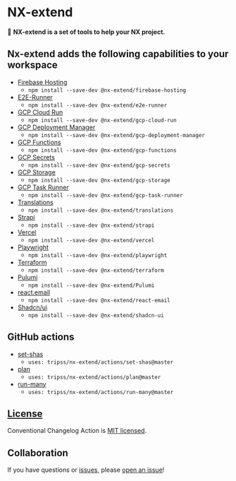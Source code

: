 # NX-extend

🔎 **NX-extend is a set of tools to help your NX project.**

## Nx-extend adds the following capabilities to your workspace

- [Firebase Hosting](./packages/firebase-hosting/README.md)
  - `npm install --save-dev @nx-extend/firebase-hosting`
- [E2E-Runner](./packages/e2e-runner/README.md)
  - `npm install --save-dev @nx-extend/e2e-runner`
- [GCP Cloud Run](./packages/gcp-cloud-run/README.md)
  - `npm install --save-dev @nx-extend/gcp-cloud-run`
- [GCP Deployment Manager](./packages/gcp-deployment-manager/README.md)
  - `npm install --save-dev @nx-extend/gcp-deployment-manager`
- [GCP Functions](./packages/gcp-functions/README.md)
  - `npm install --save-dev @nx-extend/gcp-functions`
- [GCP Secrets](./packages/gcp-secrets/README.md)
  - `npm install --save-dev @nx-extend/gcp-secrets`
- [GCP Storage](./packages/gcp-storage/README.md)
  - `npm install --save-dev @nx-extend/gcp-storage`
- [GCP Task Runner](./packages/gcp-task-runner/README.md)
  - `npm install --save-dev @nx-extend/gcp-task-runner`
- [Translations](./packages/translations/README.md)
  - `npm install --save-dev @nx-extend/translations`
- [Strapi](./packages/strapi/README.md)
  - `npm install --save-dev @nx-extend/strapi`
- [Vercel](./packages/vercel/README.md)
  - `npm install --save-dev @nx-extend/vercel`
- [Playwright](./packages/playwright/README.md)
  - `npm install --save-dev @nx-extend/playwright`
- [Terraform](./packages/terraform/README.md)
  - `npm install --save-dev @nx-extend/terraform`
- [Pulumi](./packages/pulumi/README.md)
  - `npm install --save-dev @nx-extend/Pulumi`
- [react.email](./packages/react-email/README.md)
  - `npm install --save-dev @nx-extend/react-email`
- [Shadcn/ui](./packages/shadcn-ui/README.md)
  - `npm install --save-dev @nx-extend/shadcn-ui`

## GitHub actions

- [set-shas](./actions/set-shas/README.md)
  - `uses: tripss/nx-extend/actions/set-shas@master`
- [plan](./actions/plan/README.md)
  - `uses: tripss/nx-extend/actions/plan@master`
- [run-many](./actions/run-many/README.md)
  - `uses: tripss/nx-extend/actions/run-many@master`

## [License](./LICENSE)

Conventional Changelog Action is [MIT licensed](./LICENSE).

## Collaboration

If you have questions or [issues](https://github.com/TriPSs/nx-extend/issues), please [open an issue](https://github.com/TriPSs/nx-extend/issues/new)!
